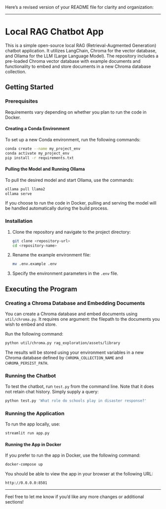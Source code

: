 Here’s a revised version of your README file for clarity and organization:

---

# Local RAG Chatbot App

This is a simple open-source local RAG (Retrieval-Augmented Generation) chatbot application. It utilizes LangChain, Chroma for the vector database, and Ollama for the LLM (Large Language Model). The repository includes a pre-loaded Chroma vector database with example documents and functionality to embed and store documents in a new Chroma database collection.

## Getting Started

### Prerequisites

Requirements vary depending on whether you plan to run the code in Docker.

#### Creating a Conda Environment

To set up a new Conda environment, run the following commands:

```zsh
conda create --name my_project_env
conda activate my_project_env
pip install -r requirements.txt
```

#### Pulling the Model and Running Ollama

To pull the desired model and start Ollama, use the commands:

```zsh
ollama pull llama2
ollama serve
```

If you choose to run the code in Docker, pulling and serving the model will be handled automatically during the build process.

### Installation

1. Clone the repository and navigate to the project directory:

   ```zsh
   git clone <repository-url>
   cd <repository-name>
   ```

2. Rename the example environment file:

   ```zsh
   mv .env.example .env
   ```

3. Specify the environment parameters in the `.env` file.

## Executing the Program

### Creating a Chroma Database and Embedding Documents

You can create a Chroma database and embed documents using `util/chroma.py`. It requires one argument: the filepath to the documents you wish to embed and store.

Run the following command:

```zsh
python util/chroma.py rag_exploration/assets/library
```

The results will be stored using your environment variables in a new Chroma database defined by `CHROMA_COLLECTION_NAME` and `CHROMA_PERSIST_PATH`.

### Running the Chatbot

To test the chatbot, run `test.py` from the command line. Note that it does not retain chat history. Simply supply a query:

```zsh
python test.py 'What role do schools play in disaster response?'
```

### Running the Application

To run the app locally, use:

```zsh
streamlit run app.py
```

#### Running the App in Docker

If you prefer to run the app in Docker, use the following command:

```zsh
docker-compose up
```

You should be able to view the app in your browser at the following URL:

```
http://0.0.0.0:8501
```

---

Feel free to let me know if you’d like any more changes or additional sections!